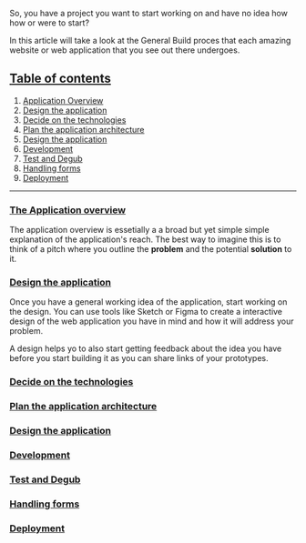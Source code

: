 <style>
    h2 ,
    h3 {
        text-decoration: underline;
    }
</style>

So, you have a project you want to start working on and have no idea how how or were to start?
 
In this article will take a look at the General Build proces that each amazing website or web application that you see out there undergoes.

<h2 style="text-decoration: underline;">Table of contents</h2>

1. [Application Overview](#overview)
1. [Design the application](#design)
1. [Decide on the technologies](#technologies)
1. [Plan the application architecture](#app-architecture)
1. [Design the application](#design)
1. [Development](#development)
1. [Test and Degub](#test-n-debug)
1. [Handling forms](#handling-forms)
1. [Deployment](#deployment)

---

<h3 id="overview">The Application overview</h3>

The application overview is essetially a a broad but yet simple simple explanation of the application's reach. The best way to imagine this is to think of a pitch where you outline the **problem** and the potential **solution** to it.

<h3 id="design">Design the application</h3>

Once you have a general working idea of the application, start working on the design. You can use tools like Sketch or Figma to create a interactive design of the web application you have in mind and how it will address your problem. 

A design helps yo to also start getting feedback about the idea you have before you start building it as you can share links of your prototypes.

<h3 id="technologies">Decide on the technologies</h3>

<h3 id="app-architecture">Plan the application architecture</h3>

<h3 id="design">Design the application</h3>

<h3 id="development">Development</h3>

<h3 id="test-n-debug">Test and Degub</h3>

<h3 id="handling-forms">Handling forms</h3>

<h3 id="deployment">Deployment</h3>